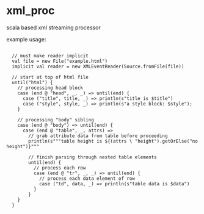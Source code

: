 # xml_proc
scala based xml streaming processor

example usage:
<pre>
<code>
  // must make reader implicit
  val file = new File("example.html")
  implicit val reader = new XMLEventReader(Source.fromFile(file))
  
  // start at top of html file
  until("html") {
    // processing head block
    case (end @ "head", _, _) => until(end) {
      case ("title", title, _) => println(s"title is $title")
      case ("style", style, _) => println(s"a style block: $style");
    }
    
    // processing "body" sibling
    case (end @ "body") => until(end) {
      case (end @ "table", _, attrs) =>
        // grab attribute data from table before proceeding
        println(s"""table height is ${(attrs \ "height").getOrElse("no height")}"""
        
        // finish parsing through nested table elements
        until(end) {
          // process each row
          case (end @ "tr", _, _) => until(end) {
            // process each data element of row
            case ("td", data, _) => println(s"table data is $data")
          }
        }
    }
  }
</code>
</pre>
